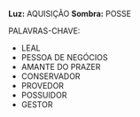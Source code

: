**Luz:** AQUISIÇÃO
**Sombra:** POSSE

PALAVRAS-CHAVE:
- LEAL
- PESSOA DE NEGÓCIOS
- AMANTE DO PRAZER
- CONSERVADOR
- PROVEDOR
- POSSUIDOR
- GESTOR